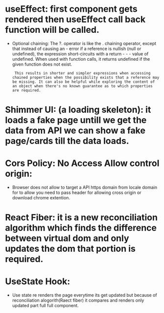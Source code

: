 # useEffect: first component gets rendered then useEffect  call back function will be called.
 - Optional chaining: The ?. operator is like the . chaining operator, except that instead of causing an - error if a reference is nullish (null or undefined), the expression short-circuits with a return - - - value of undefined. When used with function calls, it returns undefined if the given function does not exist.

        This results in shorter and simpler expressions when accessing chained properties when the possibility exists that a reference may be missing. It can also be helpful while exploring the content of an object when there's no known guarantee as to which properties are required.

# Shimmer UI: (a loading skeleton): it loads a fake page untill we get the data from API we can show a fake page/cards till the data loads.

# Cors Policy: No Access Allow control origin:
- Browser does not allow to target a API https domain from locale domain for to allow you need to pass header for allowing cross origin or download chrome extention.

# React Fiber: it is a new reconciliation algorithm which finds the difference between virtual dom and only updates the dom that portion is required.

# UseState Hook:
- Use state re renders the page everytime its get updated but because of reconciliation alogorith(Raect fiber) it compares and renders only updated part full full component.